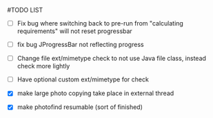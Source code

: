 #TODO LIST

- [ ] Fix bug where switching back to pre-run from "calculating requirements" will not reset progressbar
- [ ] fix bug JProgressBar not reflecting progress
- [ ] Change file ext/mimetype check to not use Java file class, instead check more lightly
- [ ] Have optional custom ext/mimetype for check
- [x] make large photo copying take place in external thread
- [x] make photofind resumable (sort of finished)

